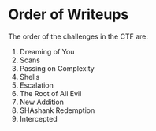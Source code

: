 # Order of Writeups

The order of the challenges in the CTF are:

1. Dreaming of You
2. Scans
3. Passing on Complexity
4. Shells
5. Escalation
6. The Root of All Evil
7. New Addition
8. SHAshank Redemption
9. Intercepted

